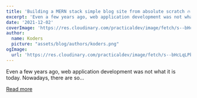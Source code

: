 ```yaml
---
title: 'Building a MERN stack simple blog site from absolute scratch 🔥  '
excerpt: 'Even a few years ago, web application development was not what it is today. Nowadays, there are so...'
date: '2021-12-02'
coverImage: 'https://res.cloudinary.com/practicaldev/image/fetch/s--bHcLqLPb--/c_imagga_scale,f_auto,fl_progressive,h_420,q_auto,w_1000/https://dev-to-uploads.s3.amazonaws.com/uploads/articles/58tg5osnq30vddbsqpyd.png'
author:
  name: Koders
  picture: "assets/blog/authors/koders.png"
ogImage:
  url: 'https://res.cloudinary.com/practicaldev/image/fetch/s--bHcLqLPb--/c_imagga_scale,f_auto,fl_progressive,h_420,q_auto,w_1000/https://dev-to-uploads.s3.amazonaws.com/uploads/articles/58tg5osnq30vddbsqpyd.png'
---
```


Even a few years ago, web application development was not what it is today. Nowadays, there are so...

[Read more](https://dev.to/aviyel/building-a-mern-stack-simple-blog-site-from-absolute-scratch-5pm)
